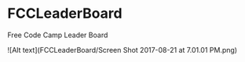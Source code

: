 # FCCLeaderBoard
Free Code Camp Leader Board

![Alt text](FCCLeaderBoard/Screen Shot 2017-08-21 at 7.01.01 PM.png)
